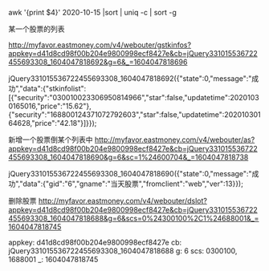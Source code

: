 awk  '{print $4}' 2020-10-15  |sort |   uniq -c | sort -g

某一个股票的列表

http://myfavor.eastmoney.com/v4/webouter/gstkinfos?appkey=d41d8cd98f00b204e9800998ecf8427e&cb=jQuery331015536722455693308_1604047818692&g=6&_=1604047818696


jQuery331015536722455693308_1604047818692({"state":0,"message":"成功","data":{"stkinfolist":[{"security":"0$300100$23306950814966","star":false,"updatetime":20201030165016,"price":"15.62"},{"security":"1$688001$24371072792603","star":false,"updatetime":20201030164628,"price":"42.18"}]}});

新增一个股票倒某个列表中
http://myfavor.eastmoney.com/v4/webouter/as?appkey=d41d8cd98f00b204e9800998ecf8427e&cb=jQuery331015536722455693308_1604047818690&g=6&sc=1%24600704&_=1604047818738

jQuery331015536722455693308_1604047818690({"state":0,"message":"成功","data":{"gid":"6","gname":"当天股票","fromclient":"web","ver":13}});

删除股票
http://myfavor.eastmoney.com/v4/webouter/dslot?appkey=d41d8cd98f00b204e9800998ecf8427e&cb=jQuery331015536722455693308_1604047818688&g=6&scs=0%24300100%2C1%24688001&_=1604047818745

appkey: d41d8cd98f00b204e9800998ecf8427e
cb: jQuery331015536722455693308_1604047818688
g: 6
scs: 0$300100,1$688001
_: 1604047818745